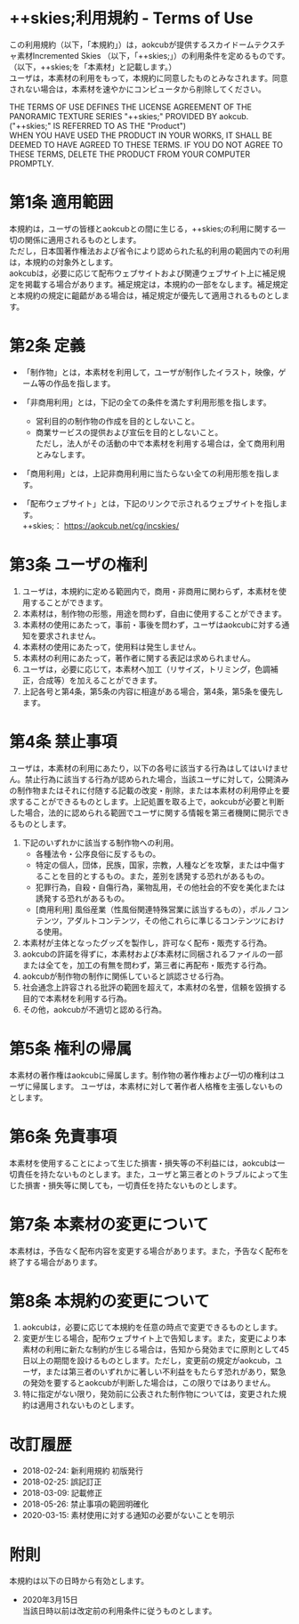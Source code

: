 ﻿# ++skies;利用規約 - Terms of Use

この利用規約（以下，「本規約」）は，aokcubが提供するスカイドームテクスチャ素材Incremented Skies （以下，「++skies;」）の利用条件を定めるものです。（以下，++skies;を「本素材」と記載します。）  
ユーザは，本素材の利用をもって，本規約に同意したものとみなされます。同意されない場合は，本素材を速やかにコンピュータから削除してください。

THE TERMS OF USE DEFINES THE LICENSE AGREEMENT OF THE PANORAMIC TEXTURE SERIES "++skies;" PROVIDED BY aokcub.  ("++skies;" IS REFERRED TO AS THE "Product")  
WHEN YOU HAVE USED THE PRODUCT IN YOUR WORKS, IT SHALL BE DEEMED TO HAVE AGREED TO THESE TERMS. IF YOU DO NOT AGREE TO THESE TERMS, DELETE THE PRODUCT FROM YOUR COMPUTER PROMPTLY.

# 第1条 適用範囲 
本規約は，ユーザの皆様とaokcubとの間に生じる，++skies;の利用に関する一切の関係に適用されるものとします。  
ただし，日本国著作権法および省令により認められた私的利用の範囲内での利用は，本規約の対象外とします。  
aokcubは，必要に応じて配布ウェブサイトおよび関連ウェブサイト上に補足規定を掲載する場合があります。補足規定は，本規約の一部をなします。補足規定と本規約の規定に齟齬がある場合は，補足規定が優先して適用されるものとします。


# 第2条 定義 
- 「制作物」とは，本素材を利用して，ユーザが制作したイラスト，映像，ゲーム等の作品を指します。  

- 「非商用利用」とは，下記の全ての条件を満たす利用形態を指します。
  - 営利目的の制作物の作成を目的としないこと。
  - 商業サービスの提供および宣伝を目的としないこと。  
ただし，法人がその活動の中で本素材を利用する場合は，全て商用利用とみなします。

- 「商用利用」とは，上記非商用利用に当たらない全ての利用形態を指します。

- 「配布ウェブサイト」とは，下記のリンクで示されるウェブサイトを指します。  
  ++skies;： https://aokcub.net/cg/incskies/  


# 第3条 ユーザの権利  
1. ユーザは，本規約に定める範囲内で，商用・非商用に関わらず，本素材を使用することができます。
1. 本素材は，制作物の形態，用途を問わず，自由に使用することができます。
1. 本素材の使用にあたって，事前・事後を問わず，ユーザはaokcubに対する通知を要求されません。
1. 本素材の使用にあたって，使用料は発生しません。
1. 本素材の利用にあたって，著作者に関する表記は求められません。
1. ユーザは，必要に応じて，本素材へ加工（リサイズ，トリミング，色調補正，合成等）を加えることができます。
1. 上記各号と第4条，第5条の内容に相違がある場合，第4条，第5条を優先します。


# 第4条 禁止事項
ユーザは，本素材の利用にあたり，以下の各号に該当する行為はしてはいけません。禁止行為に該当する行為が認められた場合，当該ユーザに対して，公開済みの制作物またはそれに付随する記載の改変・削除，または本素材の利用停止を要求することができるものとします。上記処置を取る上で，aokcubが必要と判断した場合，法的に認められる範囲でユーザに関する情報を第三者機関に開示できるものとします。  

  1. 下記のいずれかに該当する制作物への利用。
      - 各種法令・公序良俗に反するもの。  
      - 特定の個人，団体，民族，国家，宗教，人種などを攻撃，または中傷することを目的とするもの。また，差別を誘発する恐れがあるもの。  
      - 犯罪行為，自殺・自傷行為，薬物乱用，その他社会的不安を美化または誘発する恐れがあるもの。
      - [商用利用] 風俗産業（性風俗関連特殊営業に該当するもの），ポルノコンテンツ，アダルトコンテンツ，その他これらに準じるコンテンツにおける使用。
  1. 本素材が主体となったグッズを製作し，許可なく配布・販売する行為。
  1. aokcubの許諾を得ずに，本素材および本素材に同梱されるファイルの一部または全てを，加工の有無を問わず，第三者に再配布・販売する行為。
  1. aokcubが制作物の制作に関係していると誤認させる行為。
  1. 社会通念上許容される批評の範囲を超えて，本素材の名誉，信頼を毀損する目的で本素材を利用する行為。
  1. その他，aokcubが不適切と認める行為。


# 第5条 権利の帰属  
本素材の著作権はaokcubに帰属します。制作物の著作権および一切の権利はユーザに帰属します。
ユーザは，本素材に対して著作者人格権を主張しないものとします。  


# 第6条 免責事項
本素材を使用することによって生じた損害・損失等の不利益には，aokcubは一切責任を持たないものとします。また，ユーザと第三者とのトラブルによって生じた損害・損失等に関しても，一切責任を持たないものとします。


# 第7条 本素材の変更について  
本素材は，予告なく配布内容を変更する場合があります。また，予告なく配布を終了する場合があります。


# 第8条 本規約の変更について  
1. aokcubは，必要に応じて本規約を任意の時点で変更できるものとします。
1. 変更が生じる場合，配布ウェブサイト上で告知します。また，変更により本素材の利用に新たな制約が生じる場合は，告知から発効までに原則として45日以上の期間を設けるものとします。ただし，変更前の規定がaokcub，ユーザ，または第三者のいずれかに著しい不利益をもたらす恐れがあり，緊急の発効を要するとaokcubが判断した場合は，この限りではありません。
1. 特に指定がない限り，発効前に公表された制作物については，変更された規約は適用されないものとします。


# 改訂履歴
- 2018-02-24: 新利用規約 初版発行
- 2018-02-25: 誤記訂正
- 2018-03-09: 記載修正
- 2018-05-26: 禁止事項の範囲明確化
- 2020-03-15: 素材使用に対する通知の必要がないことを明示


# 附則  
本規約は以下の日時から有効とします。
* 2020年3月15日  
当該日時以前は改定前の利用条件に従うものとします。

